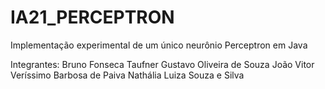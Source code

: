 # IA21_PERCEPTRON
Implementação experimental de um único neurônio Perceptron em Java

Integrantes:
Bruno Fonseca Taufner
Gustavo Oliveira de Souza
João Vitor Veríssimo Barbosa de Paiva
Nathália Luiza Souza e Silva
